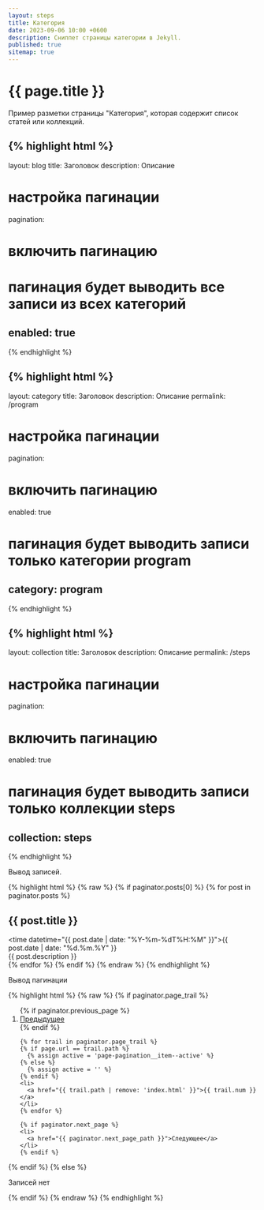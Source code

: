 ```yaml
---
layout: steps
title: Категория
date: 2023-09-06 10:00 +0600
description: Сниппет страницы категории в Jekyll.
published: true
sitemap: true
---
```


# {{ page.title }}

Пример разметки страницы "Категория", которая содержит список статей или коллекций.

{% highlight html %}
---
layout: blog
title: Заголовок
description: Описание

# настройка пагинации
pagination:
  # включить пагинацию
  # пагинация будет выводить все записи из всех категорий
  enabled: true
---
{% endhighlight %}

{% highlight html %}
---
layout: category
title: Заголовок
description: Описание
permalink: /program

# настройка пагинации
pagination:
  # включить пагинацию
  enabled: true

  # пагинация будет выводить записи только категории program
  category: program
---
{% endhighlight %}

{% highlight html %}
---
layout: collection
title: Заголовок
description: Описание
permalink: /steps

# настройка пагинации
pagination:
  # включить пагинацию
  enabled: true

  # пагинация будет выводить записи только коллекции steps
  collection: steps
---
{% endhighlight %}

Вывод записей.

{% highlight html %}
{% raw %}
{% if paginator.posts[0] %}
  {% for post in paginator.posts %}
    <h2>{{ post.title }}</h2>
    <time datetime="{{ post.date | date: "%Y-%m-%dT%H:%M" }}">{{ post.date | date: "%d.%m.%Y" }}</time>
    <div>{{ post.description }}</div>
  {% endfor %}
{% endif %}
{% endraw %}
{% endhighlight %}

Вывод пагинации

{% highlight html %}
{% raw %}
{% if paginator.page_trail %}
  <ol>
    {% if paginator.previous_page %}
    <li>
      <a href="{{ paginator.previous_page_path }}">Предыдущее</a>
    </li>
    {% endif %}
  
    {% for trail in paginator.page_trail %}
    {% if page.url == trail.path %}
      {% assign active = 'page-pagination__item--active' %}
    {% else %}
      {% assign active = '' %}
    {% endif %}
    <li>
      <a href="{{ trail.path | remove: 'index.html' }}">{{ trail.num }}</a>
    </li>
    {% endfor %}
  
    {% if paginator.next_page %}
    <li>
      <a href="{{ paginator.next_page_path }}">Следующее</a>
    </li>
    {% endif %}
  </ol>
{% endif %}
{% else %}
  <p>Записей нет</p>
{% endif %}
{% endraw %}
{% endhighlight %}
